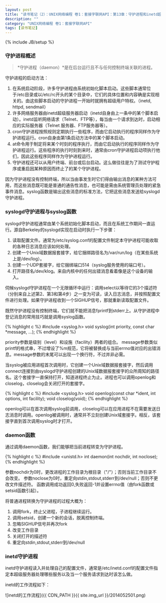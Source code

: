 ```yaml
---
layout: post
title: "读书笔记（2）：UNIX网络编程 卷1：套接字联网API：第13章：守护进程和inetd超级服务器"
description: ""
category: "UNIX网络编程 卷1：套接字联网API"
tags: [读书笔记]
---
```

{% include JB/setup %}

### 守护进程概述

>*守护进程（daemon）*是在后台运行且不与任何控制终端关联的进程。

守护进程的启动方法：

1. 在系统启动阶段，许多守护进程由系统初始化脚本启动。这些脚本通常位于/etc目录或以/etc/rc开头的某个目录中，它们的具体位置和内容确是实现相关的。由这些脚本启动的守护进程一开始时就拥有超级用户特权。（inetd, httpd, sendmail）
2. 许多网络服务器由inetd超级服务器启动（inetd自身由上一条中的某个脚本启动）。inetd监听网络请求（Telnet、FTP等），每当由一个请求到达时，启动相应的实际服务器（Telnet 服务器、FTP服务器等）。
3. cron守护进程按照规则定期执行一些程序，而由它启动执行的程序同样作为守护进程运行。cron自身由第1条启动方法中的某个脚本启动。
4. at命令用于制定将来某个时刻的程序执行，而由它启动执行的程序同样作为守护进程运行。这些程序的执行时刻到来时，通常由cron守护进程启动项执行他们，因此这些程序同样作为守护进程运行。
5. 守护进程还可以从用户终端、前台或后台启动。这么做往往是为了测试守护程序或重启因某种原因而终止了的某个守护进程。

因为守护进程没有控制终端，所以当由事发生时它们得由输出消息的某种方法可用，而这些消息既可能是普通的通告性消息，也可能是需由系统管理员处理的紧急事件消息。syslog函数是输出这些消息的标准方法，它把这些消息发送给syslogd守护进程。

<!--excerpt-->

### syslogd守护进程与syslog函数

syslogd守护进程通常由某个系统初始化脚本启动，而且在系统工作期间一直运行。源自Berkeley的syslogd实现在启动时执行一下步骤：

1. 读取配置文件。通常为/etc/syslog.conf的配置文件制定本守护进程可能收取的各种日志消息应该如何处理。
2. 创建一个Unix域数据报套接字，给它捆绑路径名为/var/run/log（在某些系统上是/dev/log）。
3. 创建一个UDP套接字，给它捆绑端口514（syslog服务使用的端口号）。
4. 打开路径名/dev/klog。来自内核中的任何出错消息看着像是这个设备的输入。

伺候syslogd守护进程在一个无限循环中运行：调用select以等待它的3个描述符（分别来自上述第2、第3和第4步）之一变为可读，读入日志消息，并按照配置文件进行处理。如果守护进程收到一个SIGHUP信号，那就重新读取配置文件。

既然守护进程没有控制终端，它们就不能把消息fprintf到stderr上。从守护进程中登记消息的常用技巧就是调用syslog函数。

{% highlight c %}
#include <syslog.h>
void syslog(int priority, const char *message, ...);
{% endhighlight %}

priority参数是级别（level）和设施（facility）两者的组合。
message参数类似printf的格式串，不过增设了%m规范，它将被替换成与当前errno值对应的出错消息。message参数的末尾可以出现一个换行符，不过并非必需。

当syslog被应用进程首次调用时，它创建一个Unix域数据报套接字，然后调用connect连接到由syslogd守护进程创建的Unix域数据报套接字的众所周知的路径名。这个套接字一直保持打开，知道进程终止为止。进程也可以调用openlog和closelog，closelog会关闭打开的套接字。

{% highlight c %}
#include <syslog.h>
void openlog(const char *ident, int options, int facility);
void closelog(void);
{% endhighlight %}

openlog可以在首次调用syslog前调用，closelog可以在应用进程不在需要发送日志消息时调用。openlog被调用时，通常并不立刻创建Unix域套接字。相反，该套接字直到首次调用syslog时才打开。

### daemon函数

通过调用daemon函数，我们能够把当前进程转变为守护进程。

{% highlight c %}
#include <unistd.h>
int daemon(int nochdir, int noclose);
{% endhighlight %}

参数nochdir为0时，更改进程的工作目录为根目录（"/"）；否则当前工作目录不会改变。
参数noclose为0时，重定向stdin,stdout,stderr到/dev/null；否则不更改文件描述符。
函数调用成功返回0,失败返回-1并设置errno值（由fork函数或setsid函数引起）。

将普通进程转换为守护进程的过程大概为：

1. 调用fork，终止父进程，子进程继续运行。
2. 调用setsid，创建一个新的会话，脱离控制终端。
3. 忽略SIGHUP信号并再次fork
4. 改变工作目录
5. 关闭打开的描述符
6. 重定向stdin,stdout,stderr到/dev/null

### inetd守护进程

inetd守护进程读入并处理自己的配置文件，通常是/etc/inetd.conf的配置文件指定本超级服务器处理哪些服务以及当一个服务请求到达时该怎么做。

inetd的工作流程如下：

![inetd的工作流程]({{ CDN_PATH }}{{ site.img_url }}/2014052501.png)
